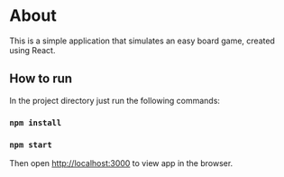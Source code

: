 # About

This is a simple application that simulates an easy board game, created using React.

## How to run

In the project directory just run the following commands:

### `npm install`
### `npm start`

Then open [http://localhost:3000](http://localhost:3000) to view app in the browser.
